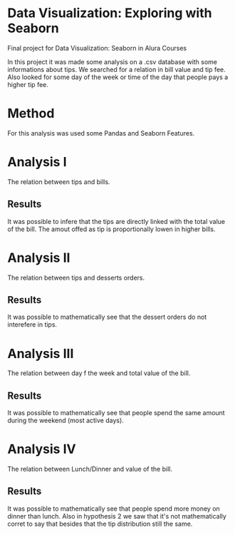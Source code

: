 # Data Visualization: Exploring with Seaborn
Final project for Data Visualization: Seaborn in Alura Courses

In this project it was made some analysis on a .csv database with some informations about tips.
We searched for a relation in bill value and tip fee.
Also looked for some day of the week or time of the day that people pays a higher tip fee.

# Method
For this analysis was used some Pandas and Seaborn Features.

# Analysis I
The relation between tips and bills.

## Results
It was possible to infere that the tips are directly linked with the total value of the bill.
The amout offed as tip is proportionally lowen in higher bills.

# Analysis II
The relation between tips and desserts orders.

## Results
It was possible to mathematically see that the dessert orders do not interefere in tips.

# Analysis III
The relation between day f the week and total value of the bill.

## Results
It was possible to mathematically see that people spend the same amount during the weekend (most active days).

# Analysis IV
The relation between Lunch/Dinner and value of the bill.

## Results
It was possible to mathematically see that people spend more money on dinner than lunch.
Also in hypothesis 2 we saw that it's not mathematically corret to say that besides that the tip distribution still the same.
